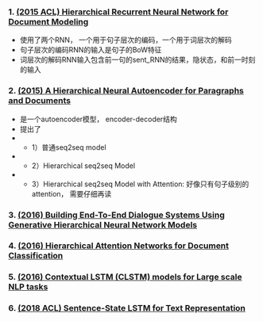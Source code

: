 
### 1. [(2015 ACL) Hierarchical Recurrent Neural Network for Document Modeling](http://www.aclweb.org/anthology/D15-1106)
* 使用了两个RNN， 一个用于句子层次的编码，一个用于词层次的解码
* 句子层次的编码RNN的输入是句子的BoW特征
* 词层次的解码RNN输入包含前一句的sent_RNN的结果，隐状态，和前一时刻的输入

### 2. [(2015) A Hierarchical Neural Autoencoder for Paragraphs and Documents](https://arxiv.org/pdf/1506.01057.pdf)
* 是一个autoencoder模型， encoder-decoder结构
* 提出了 
* * 1）普通seq2seq model
* * 2）Hierarchical seq2seq Model
* * 3）Hierarchical seq2seq Model with Attention: 好像只有句子级别的attention， 需要仔细再读

### 3. [(2016) Building End-To-End Dialogue Systems Using Generative Hierarchical Neural Network Models](https://arxiv.org/pdf/1507.04808.pdf)

### 4. [(2016) Hierarchical Attention Networks for Document Classification](https://www.cs.cmu.edu/~hovy/papers/16HLT-hierarchical-attention-networks.pdf)

### 5. [(2016) Contextual LSTM (CLSTM) models for Large scale NLP tasks](https://arxiv.org/pdf/1602.06291.pdf)

### 6. [(2018 ACL) Sentence-State LSTM for Text Representation](http://aclweb.org/anthology/P18-1030)
